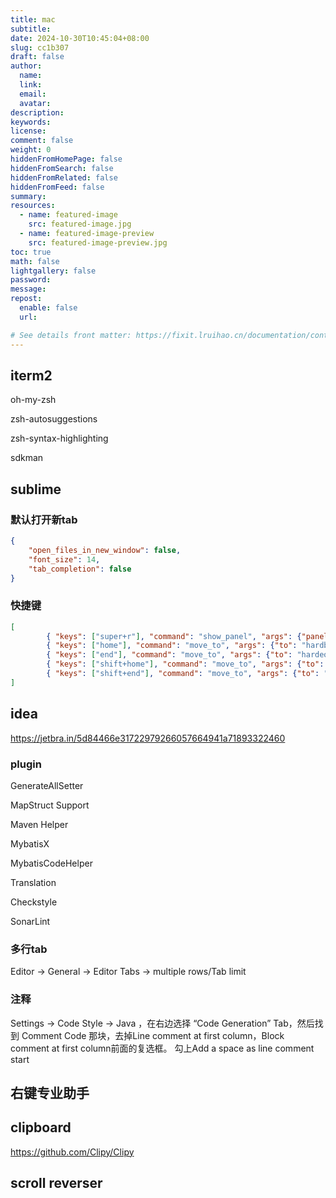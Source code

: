 ```yaml
---
title: mac
subtitle:
date: 2024-10-30T10:45:04+08:00
slug: cc1b307
draft: false
author:
  name:
  link:
  email:
  avatar:
description:
keywords:
license:
comment: false
weight: 0
hiddenFromHomePage: false
hiddenFromSearch: false
hiddenFromRelated: false
hiddenFromFeed: false
summary:
resources:
  - name: featured-image
    src: featured-image.jpg
  - name: featured-image-preview
    src: featured-image-preview.jpg
toc: true
math: false
lightgallery: false
password:
message:
repost:
  enable: false
  url:

# See details front matter: https://fixit.lruihao.cn/documentation/content-management/introduction/#front-matter
---
```




## iterm2

oh-my-zsh

zsh-autosuggestions

zsh-syntax-highlighting

sdkman

## sublime

### 默认打开新tab

```json
{
	"open_files_in_new_window": false,	
	"font_size": 14,
	"tab_completion": false
}
```

### 快捷键

```json
[
        { "keys": ["super+r"], "command": "show_panel", "args": {"panel": "replace", "reverse": false} },
        { "keys": ["home"], "command": "move_to", "args": {"to": "hardbol", "extend": false} },
        { "keys": ["end"], "command": "move_to", "args": {"to": "hardeol", "extend": false} },
        { "keys": ["shift+home"], "command": "move_to", "args": {"to": "hardbol", "extend": true}},
        { "keys": ["shift+end"], "command": "move_to", "args": {"to": "hardeol", "extend": true} }
]
```

## idea

<https://jetbra.in/5d84466e31722979266057664941a71893322460>

### plugin

GenerateAllSetter

MapStruct Support

Maven Helper

MybatisX

MybatisCodeHelper

Translation

Checkstyle

SonarLint

### 多行tab

Editor -> General -> Editor Tabs -> multiple rows/Tab limit

### 注释

Settings -> Code Style -> Java ，在右边选择 “Code Generation” Tab，然后找到 Comment Code 那块，去掉Line comment at first column，Block comment at first column前面的复选框。
勾上Add a space as line comment start

## 右键专业助手



## clipboard

<https://github.com/Clipy/Clipy>

## scroll reverser





